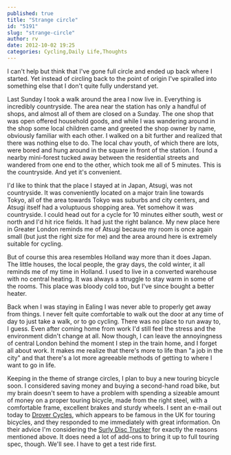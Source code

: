 ```yaml
---
published: true
title: "Strange circle"
id: "5191"
slug: "strange-circle"
author: rv
date: 2012-10-02 19:25
categories: Cycling,Daily Life,Thoughts
---
```

I can't help but think that I've gone full circle and ended up back where I started. Yet instead of circling back to the point of origin I've spiralled into something else that I don't quite fully understand yet.

Last Sunday I took a walk around the area I now live in. Everything is incredibly countryside. The area near the station has only a handful of shops, and almost all of them are closed on a Sunday. The one shop that was open offered household goods, and while I was wandering around in the shop some local children came and greeted the shop owner by name, obviously familiar with each other. I walked on a bit further and realized that there was nothing else to do. The local chav youth, of which there are lots, were bored and hung around in the square in front of the station. I found a nearby mini-forest tucked away between the residential streets and wandered from one end to the other, which took me all of 5 minutes. This is the countryside. And yet it's convenient.

I'd like to think that the place I stayed at in Japan, Atsugi, was not countryside. It was conveniently located on a major train line towards Tokyo, all of the area towards Tokyo was suburbs and city centers, and Atsugi itself had a voluptuous shopping area. Yet somehow it was countryside. I could head out for a cycle for 10 minutes either south, west or north and I'd hit rice fields. It had just the right balance. My new place here in Greater London reminds me of Atsugi because my room is once again small (but just the right size for me) and the area around here is extremely suitable for cycling.

But of course this area resembles Holland way more than it does Japan. The little houses, the local people, the gray days, the cold winter, it all reminds me of my time in Holland. I used to live in a converted warehouse with no central heating. It was always a struggle to stay warm in some of the rooms. This place was bloody cold too, but I've since bought a better heater.

Back when I was staying in Ealing I was never able to properly get away from things. I never felt quite comfortable to walk out the door at any time of day to just take a walk, or to go cycling. There was no place to run away to, I guess. Even after coming home from work I'd still feel the stress and the environment didn't change at all. Now though, I can leave the annoyingness of central London behind the moment I step in the train home, and I forget all about work. It makes me realize that there's more to life than "a job in the city" and that there's a lot more agreeable methods of getting to where I want to go in life.

Keeping in the theme of strange circles, I plan to buy a new touring bicycle soon. I considered saving money and buying a second-hand road bike, but my brain doesn't seem to have a problem with spending a sizeable amount of money on a proper touring bicycle, made from the right steel, with a comfortable frame, excellent brakes and sturdy wheels. I sent an e-mail out today to <a href="http://www.drovercycles.co.uk/" target="_blank">Drover Cycles</a>, which appears to be famous in the UK for touring bicycles, and they responded to me immediately with great information. On their advice I'm considering the <a href="http://surlybikes.com/bikes/disc_trucker" target="_blank">Surly Disc Trucker</a> for exactly the reasons mentioned above. It does need a lot of add-ons to bring it up to full touring spec, though. We'll see. I have to get a test ride first.